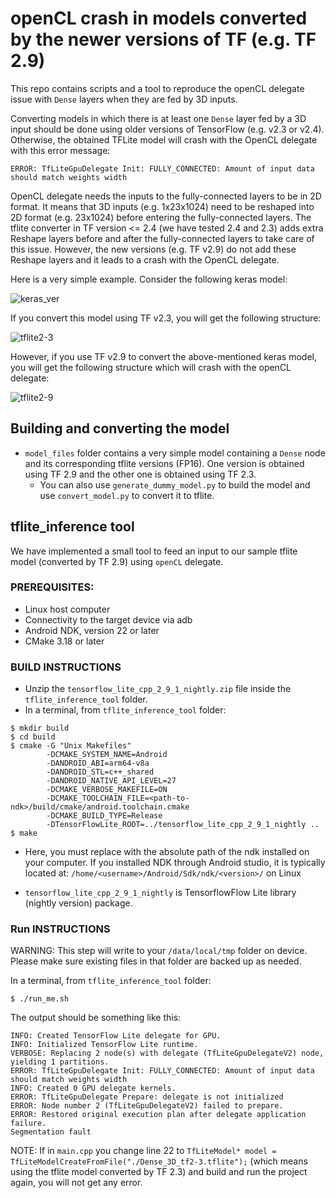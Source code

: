 # openCL crash in models converted by the newer versions of TF (e.g. TF 2.9)

This repo contains scripts and a tool to reproduce the openCL delegate issue with `Dense` layers when they are fed by 3D inputs. 

Converting models in which there is at least one `Dense` layer fed by a 3D input should be done using older versions of TensorFlow (e.g. v2.3 or v2.4). Otherwise, the obtained TFLite model will crash with the OpenCL delegate with this error message:

`ERROR: TfLiteGpuDelegate Init: FULLY_CONNECTED: Amount of input data should match weights width`

OpenCL delegate needs the inputs to the fully-connected layers to be in 2D format. It means that 3D inputs (e.g. 1x23x1024) need to be reshaped into 2D format (e.g. 23x1024) before entering the fully-connected layers. The tflite converter in TF version <= 2.4 (we have tested 2.4 and 2.3) adds extra Reshape layers before and after the fully-connected layers to take care of this issue. However, the new versions (e.g. TF v2.9) do not add these Reshape layers and it leads to a crash with the OpenCL delegate.

Here is a very simple example. Consider the following keras model:

![keras_ver](https://user-images.githubusercontent.com/45400368/184657331-600732a4-ffa4-40e5-bfd3-880adcfc0058.png)

If you convert this model using TF v2.3, you will get the following structure:

![tflite2-3](https://user-images.githubusercontent.com/45400368/184657470-15f374db-b879-48f3-80f1-981473acb788.png)

However, if you use TF v2.9 to convert the above-mentioned keras model, you will get the following structure which will crash with the openCL delegate:

![tflite2-9](https://user-images.githubusercontent.com/45400368/184657539-9d56fc24-9f22-423f-b58c-83cac8ad9ff8.png)


## Building and converting the model
* `model_files` folder contains a very simple model containing a `Dense` node and its corresponding tflite versions (FP16). One version is obtained using TF 2.9 and the other one is obtained using TF 2.3.
  * You can also use `generate_dummy_model.py` to build the model and use `convert_model.py` to convert it to tflite.

## tflite_inference tool 
We have implemented a small tool to feed an input to our sample tflite model (converted by TF 2.9) using `openCL` delegate.

### PREREQUISITES: ###
* Linux host computer
* Connectivity to the target device via adb
* Android NDK, version 22 or later
* CMake 3.18 or later

### BUILD INSTRUCTIONS ###
* Unzip the `tensorflow_lite_cpp_2_9_1_nightly.zip` file inside the `tflite_inference_tool` folder.
* In a terminal, from `tflite_inference_tool` folder:
```console
$ mkdir build
$ cd build
$ cmake -G "Unix Makefiles"
        -DCMAKE_SYSTEM_NAME=Android 
        -DANDROID_ABI=arm64-v8a 
        -DANDROID_STL=c++_shared 
        -DANDROID_NATIVE_API_LEVEL=27 
        -DCMAKE_VERBOSE_MAKEFILE=ON 
        -DCMAKE_TOOLCHAIN_FILE=<path-to-ndk>/build/cmake/android.toolchain.cmake 
        -DCMAKE_BUILD_TYPE=Release
        -DTensorFlowLite_ROOT=../tensorflow_lite_cpp_2_9_1_nightly ..
$ make
```
* Here, you must replace <path-to-ndk> with the absolute path of the ndk installed on your computer. If you installed NDK through Android studio, it is typically located at:
    `/home/<username>/Android/Sdk/ndk/<version>/` on Linux

* `tensorflow_lite_cpp_2_9_1_nightly` is TensorflowFlow Lite library (nightly version) package.
### Run INSTRUCTIONS ###
WARNING: This step will write to your `/data/local/tmp` folder on device. Please make sure existing files in that folder are backed up as needed.

In a terminal, from `tflite_inference_tool` folder:
```console
$ ./run_me.sh
```

The output should be something like this:
```console
INFO: Created TensorFlow Lite delegate for GPU.
INFO: Initialized TensorFlow Lite runtime.
VERBOSE: Replacing 2 node(s) with delegate (TfLiteGpuDelegateV2) node, yielding 1 partitions.
ERROR: TfLiteGpuDelegate Init: FULLY_CONNECTED: Amount of input data should match weights width
INFO: Created 0 GPU delegate kernels.
ERROR: TfLiteGpuDelegate Prepare: delegate is not initialized
ERROR: Node number 2 (TfLiteGpuDelegateV2) failed to prepare.
ERROR: Restored original execution plan after delegate application failure.
Segmentation fault 
```

NOTE: If in `main.cpp` you change line 22 to `TfLiteModel* model = TfLiteModelCreateFromFile("./Dense_3D_tf2-3.tflite");` (which means using the tflite model converted by TF 2.3) and build and run the project again, you will not get any error.
